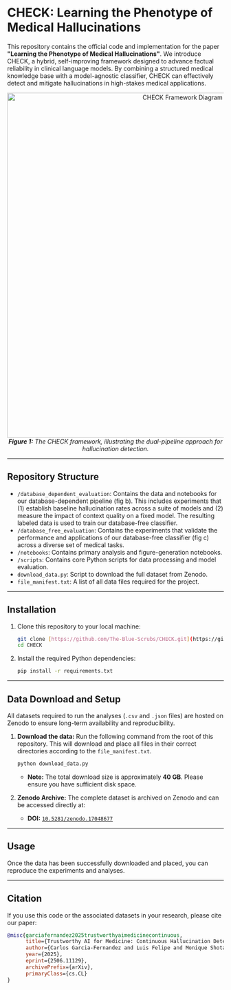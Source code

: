 # CHECK: Learning the Phenotype of Medical Hallucinations

This repository contains the official code and implementation for the paper **"Learning the Phenotype of Medical Hallucinations"**. We introduce CHECK, a hybrid, self-improving framework designed to advance factual reliability in clinical language models. By combining a structured medical knowledge base with a model-agnostic classifier, CHECK can effectively detect and mitigate hallucinations in high-stakes medical applications.

<p align="center">
  <img src="https://github.com/user-attachments/assets/5a79f882-dd1a-4929-9a63-edea9ebc9998" alt="CHECK Framework Diagram" width="800"/>
  <br>
  <em><b>Figure 1:</b> The CHECK framework, illustrating the dual-pipeline approach for hallucination detection.</em>
</p>

---

## Repository Structure

* `/database_dependent_evaluation`: Contains the data and notebooks for our database-dependent pipeline (fig b). This includes experiments that (1) establish baseline hallucination rates across a suite of models and (2) measure the impact of context quality on a fixed model. The resulting labeled data is used to train our database-free classifier.
* `/database_free_evaluation`: Contains the experiments that validate the performance and applications of our database-free classifier (fig c) across a diverse set of medical tasks.
* `/notebooks`: Contains primary analysis and figure-generation notebooks.
* `/scripts`: Contains core Python scripts for data processing and model evaluation.
* `download_data.py`: Script to download the full dataset from Zenodo.
* `file_manifest.txt`: A list of all data files required for the project.

---
## Installation

1.  Clone this repository to your local machine:
    ```bash
    git clone [https://github.com/The-Blue-Scrubs/CHECK.git](https://github.com/The-Blue-Scrubs/CHECK.git)
    cd CHECK
    ```

2.  Install the required Python dependencies:
    ```bash
    pip install -r requirements.txt
    ```

---
## Data Download and Setup

All datasets required to run the analyses (`.csv` and `.json` files) are hosted on Zenodo to ensure long-term availability and reproducibility.

1.  **Download the data:** Run the following command from the root of this repository. This will download and place all files in their correct directories according to the `file_manifest.txt`.
    ```bash
    python download_data.py
    ```
    * **Note:** The total download size is approximately **40 GB**. Please ensure you have sufficient disk space.

2.  **Zenodo Archive:** The complete dataset is archived on Zenodo and can be accessed directly at:
    * **DOI:** [`10.5281/zenodo.17048677`](https://doi.org/10.5281/zenodo.17048677)

---

## Usage
Once the data has been successfully downloaded and placed, you can reproduce the experiments and analyses.

---

## Citation

If you use this code or the associated datasets in your research, please cite our paper:

```bibtex
@misc{garciafernandez2025trustworthyaimedicinecontinuous,
      title={Trustworthy AI for Medicine: Continuous Hallucination Detection and Elimination with CHECK}, 
      author={Carlos Garcia-Fernandez and Luis Felipe and Monique Shotande and Muntasir Zitu and Elier Delgado and Ghulam Rasool and Issam El Naqa and Vivek Rudrapatna and Gilmer Valdes},
      year={2025},
      eprint={2506.11129},
      archivePrefix={arXiv},
      primaryClass={cs.CL}
}
